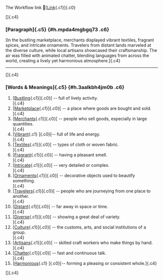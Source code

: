 The Workflow link
👏[[Link](https://www.google.com/url?q=http://www.google.com&sa=D&source=editors&ust=1757085533758936&usg=AOvVaw1Sz84pkgX3H8vrxapbB9oR){.c1}]{.c0}

[]{.c4}

### [Paragraph]{.c5} {#h.mpda4mgbgq73 .c6}

[In the bustling marketplace, merchants displayed vibrant textiles,
fragrant spices, and intricate ornaments. Travelers from distant lands
marveled at the diverse culture, while local artisans showcased their
craftsmanship. The air was filled with animated chatter, blending
languages from across the world, creating a lively yet harmonious
atmosphere.]{.c4}

------------------------------------------------------------------------

[]{.c4}

### [Words & Meanings]{.c5} {#h.3aalkbh4jm0b .c6}

1.  [[Bustling](https://www.google.com/url?q=http://www.google.com&sa=D&source=editors&ust=1757085533760213&usg=AOvVaw1x4_uQKLCD4Oc2hFJ63hoe){.c1}]{.c0}[ --
    full of lively activity.\
    ]{.c4}
2.  [[Marketplace](https://www.google.com/url?q=http://www.google.com&sa=D&source=editors&ust=1757085533760486&usg=AOvVaw2eocbPQkPp2BqtQwSpMt7m){.c1}]{.c0}[ --
    a place where goods are bought and sold.\
    ]{.c4}
3.  [[Merchants](https://www.google.com/url?q=http://www.google.com&sa=D&source=editors&ust=1757085533760705&usg=AOvVaw3D34T-mVP3PzBa85LkCDfE){.c1}]{.c0}[ --
    people who sell goods, especially in large quantities.\
    ]{.c4}
4.  [[Vibrant](https://www.google.com/url?q=http://www.google.com&sa=D&source=editors&ust=1757085533760930&usg=AOvVaw2A8r1vAeVPtQElpeopoGNp){.c1}
    ]{.c0}[-- full of life and energy.\
    ]{.c4}
5.  [[Textiles](https://www.google.com/url?q=http://www.google.com&sa=D&source=editors&ust=1757085533761094&usg=AOvVaw1u2T_fmouSp7_lUccRD_QG){.c1}]{.c0}[ --
    types of cloth or woven fabric.\
    ]{.c4}
6.  [[Fragrant](https://www.google.com/url?q=http://www.google.com&sa=D&source=editors&ust=1757085533761266&usg=AOvVaw1DwxeQuJeuwt-WUVJO-_-U){.c1}]{.c0}[ --
    having a pleasant smell.\
    ]{.c4}
7.  [[Intricate](https://www.google.com/url?q=http://www.google.com&sa=D&source=editors&ust=1757085533761446&usg=AOvVaw3SQ1eby83gL7rHpClrIJga){.c1}]{.c0}[ --
    very detailed or complex.\
    ]{.c4}
8.  [[Ornaments](https://www.google.com/url?q=http://www.google.com&sa=D&source=editors&ust=1757085533761652&usg=AOvVaw0Ki-R2ZnJU-ChyHK6aBeGV){.c1}]{.c0}[ --
    decorative objects used to beautify something.\
    ]{.c4}
9.  [[Travelers](https://www.google.com/url?q=http://www.google.com&sa=D&source=editors&ust=1757085533761893&usg=AOvVaw0XKd3ruE4PC4R2o_1jPNkC){.c1}]{.c0}[ --
    people who are journeying from one place to another.\
    ]{.c4}
10. [[Distant](https://www.google.com/url?q=http://www.google.com&sa=D&source=editors&ust=1757085533762253&usg=AOvVaw2_-sKWqc7KHG2hAIJANMHl){.c1}]{.c0}[ --
    far away in space or time.\
    ]{.c4}
11. [[Diverse](https://www.google.com/url?q=http://www.google.com&sa=D&source=editors&ust=1757085533762605&usg=AOvVaw1dRpaLH5jSvVO0lnoDgzwe){.c1}]{.c0}[ --
    showing a great deal of variety.\
    ]{.c4}
12. [[Culture](https://www.google.com/url?q=http://www.google.com&sa=D&source=editors&ust=1757085533762972&usg=AOvVaw3DjWIbOGjObzrGow4ks6fm){.c1}]{.c0}[ --
    the customs, arts, and social institutions of a group.\
    ]{.c4}
13. [[Artisans](https://www.google.com/url?q=http://www.google.com&sa=D&source=editors&ust=1757085533763360&usg=AOvVaw38hDnmTzeBQ-B_CXfjwyiC){.c1}]{.c0}[ --
    skilled craft workers who make things by hand.\
    ]{.c4}
14. [[Chatter](https://www.google.com/url?q=http://www.google.com&sa=D&source=editors&ust=1757085533763777&usg=AOvVaw0I8sPlR3saQx2bimi72SkP){.c1}]{.c0}[ --
    fast and continuous talk.\
    ]{.c4}
15. [[Harmonious](https://www.google.com/url?q=http://www.google.com&sa=D&source=editors&ust=1757085533764131&usg=AOvVaw1q1q5AKppxP5l_St_nRUIX){.c1}
    ]{.c0}[-- forming a pleasing or consistent whole.]{.c4}

[]{.c4}
